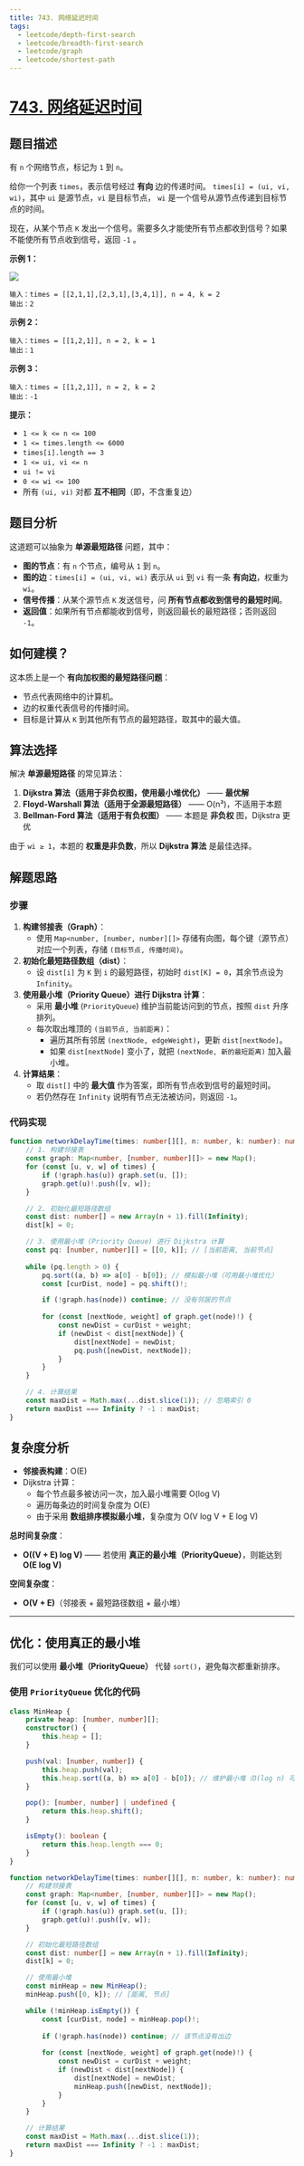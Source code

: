 ```yaml
---
title: 743. 网络延迟时间
tags:
  - leetcode/depth-first-search
  - leetcode/breadth-first-search
  - leetcode/graph
  - leetcode/shortest-path
---
```

# [743. 网络延迟时间](https://leetcode.cn/problems/network-delay-time)

## 题目描述

有 `n` 个网络节点，标记为 `1` 到 `n`。

给你一个列表 `times`，表示信号经过 **有向** 边的传递时间。 `times[i] = (ui, vi, wi)`，其中 `ui` 是源节点，`vi` 是目标节点， `wi` 是一个信号从源节点传递到目标节点的时间。

现在，从某个节点 `K` 发出一个信号。需要多久才能使所有节点都收到信号？如果不能使所有节点收到信号，返回 `-1` 。

**示例 1：**

![](network-delay-time.png)

```
输入：times = [[2,1,1],[2,3,1],[3,4,1]], n = 4, k = 2
输出：2
```

**示例 2：**

```
输入：times = [[1,2,1]], n = 2, k = 1
输出：1
```

**示例 3：**

```
输入：times = [[1,2,1]], n = 2, k = 2
输出：-1
```

**提示：**

- `1 <= k <= n <= 100`
- `1 <= times.length <= 6000`
- `times[i].length == 3`
- `1 <= ui, vi <= n`
- `ui != vi`
- `0 <= wi <= 100`
- 所有 `(ui, vi)` 对都 **互不相同**（即，不含重复边）

## **题目分析**

这道题可以抽象为 **单源最短路径** 问题，其中：

- **图的节点**：有 `n` 个节点，编号从 `1` 到 `n`。
- **图的边**：`times[i] = (ui, vi, wi)` 表示从 `ui` 到 `vi` 有一条 **有向边**，权重为 `wi`。
- **信号传播**：从某个源节点 `K` 发送信号，问 **所有节点都收到信号的最短时间**。
- **返回值**：如果所有节点都能收到信号，则返回最长的最短路径；否则返回 `-1`。

## 如何建模？

这本质上是一个 **有向加权图的最短路径问题**：

- 节点代表网络中的计算机。
- 边的权重代表信号的传播时间。
- 目标是计算从 `K` 到其他所有节点的最短路径，取其中的最大值。

## **算法选择**

解决 **单源最短路径** 的常见算法：

1. **Dijkstra 算法（适用于非负权图，使用最小堆优化）** —— **最优解**
2. **Floyd-Warshall 算法（适用于全源最短路径）** —— O(n³)，不适用于本题
3. **Bellman-Ford 算法（适用于有负权图）** —— 本题是 **非负权** 图，Dijkstra 更优

由于 `wi ≥ 1`，本题的 **权重是非负数**，所以 **Dijkstra 算法** 是最佳选择。

## 解题思路

### 步骤

1. **构建邻接表（Graph）**：
   - 使用 `Map<number, [number, number][]>` 存储有向图，每个键（源节点）对应一个列表，存储 `(目标节点, 传播时间)`。
2. **初始化最短路径数组（dist）**：
   - 设 `dist[i]` 为 `K` 到 `i` 的最短路径，初始时 `dist[K] = 0`，其余节点设为 `Infinity`。
3. **使用最小堆（Priority Queue）进行 Dijkstra 计算**：
   - 采用 **最小堆** (`PriorityQueue`) 维护当前能访问到的节点，按照 `dist` 升序排列。
   - 每次取出堆顶的 `(当前节点, 当前距离)`：
     - 遍历其所有邻居 `(nextNode, edgeWeight)`，更新 `dist[nextNode]`。
     - 如果 `dist[nextNode]` 变小了，就把 `(nextNode, 新的最短距离)` 加入最小堆。
4. **计算结果**：
   - 取 `dist[]` 中的 **最大值** 作为答案，即所有节点收到信号的最短时间。
   - 若仍然存在 `Infinity` 说明有节点无法被访问，则返回 `-1`。

### 代码实现

```typescript
function networkDelayTime(times: number[][], n: number, k: number): number {
    // 1. 构建邻接表
    const graph: Map<number, [number, number][]> = new Map();
    for (const [u, v, w] of times) {
        if (!graph.has(u)) graph.set(u, []);
        graph.get(u)!.push([v, w]);
    }

    // 2. 初始化最短路径数组
    const dist: number[] = new Array(n + 1).fill(Infinity);
    dist[k] = 0;

    // 3. 使用最小堆 (Priority Queue) 进行 Dijkstra 计算
    const pq: [number, number][] = [[0, k]]; // [当前距离, 当前节点]
    
    while (pq.length > 0) {
        pq.sort((a, b) => a[0] - b[0]); // 模拟最小堆（可用最小堆优化）
        const [curDist, node] = pq.shift()!;

        if (!graph.has(node)) continue; // 没有邻居的节点
        
        for (const [nextNode, weight] of graph.get(node)!) {
            const newDist = curDist + weight;
            if (newDist < dist[nextNode]) {
                dist[nextNode] = newDist;
                pq.push([newDist, nextNode]);
            }
        }
    }

    // 4. 计算结果
    const maxDist = Math.max(...dist.slice(1)); // 忽略索引 0
    return maxDist === Infinity ? -1 : maxDist;
}

```

## **复杂度分析**

- **邻接表构建**：O(E)
- Dijkstra 计算：
  - 每个节点最多被访问一次，加入最小堆需要 O(log V)
  - 遍历每条边的时间复杂度为 O(E)
  - 由于采用 **数组排序模拟最小堆**，复杂度为 O(V log V + E log V)

**总时间复杂度**：

- **O((V + E) log V)** —— 若使用 **真正的最小堆（PriorityQueue）**，则能达到 **O(E log V)**

**空间复杂度**：

- **O(V + E)**（邻接表 + 最短路径数组 + 最小堆）

------

## **优化：使用真正的最小堆**

我们可以使用 **最小堆（PriorityQueue）** 代替 `sort()`，避免每次都重新排序。

### **使用 `PriorityQueue` 优化的代码**

```typescript
class MinHeap {
    private heap: [number, number][];
    constructor() {
        this.heap = [];
    }

    push(val: [number, number]) {
        this.heap.push(val);
        this.heap.sort((a, b) => a[0] - b[0]); // 维护最小堆（O(log n) 可优化）
    }

    pop(): [number, number] | undefined {
        return this.heap.shift();
    }

    isEmpty(): boolean {
        return this.heap.length === 0;
    }
}

function networkDelayTime(times: number[][], n: number, k: number): number {
    // 构建邻接表
    const graph: Map<number, [number, number][]> = new Map();
    for (const [u, v, w] of times) {
        if (!graph.has(u)) graph.set(u, []);
        graph.get(u)!.push([v, w]);
    }

    // 初始化最短路径数组
    const dist: number[] = new Array(n + 1).fill(Infinity);
    dist[k] = 0;

    // 使用最小堆
    const minHeap = new MinHeap();
    minHeap.push([0, k]); // [距离, 节点]

    while (!minHeap.isEmpty()) {
        const [curDist, node] = minHeap.pop()!;
        
        if (!graph.has(node)) continue; // 该节点没有出边
        
        for (const [nextNode, weight] of graph.get(node)!) {
            const newDist = curDist + weight;
            if (newDist < dist[nextNode]) {
                dist[nextNode] = newDist;
                minHeap.push([newDist, nextNode]);
            }
        }
    }

    // 计算结果
    const maxDist = Math.max(...dist.slice(1));
    return maxDist === Infinity ? -1 : maxDist;
}
```

